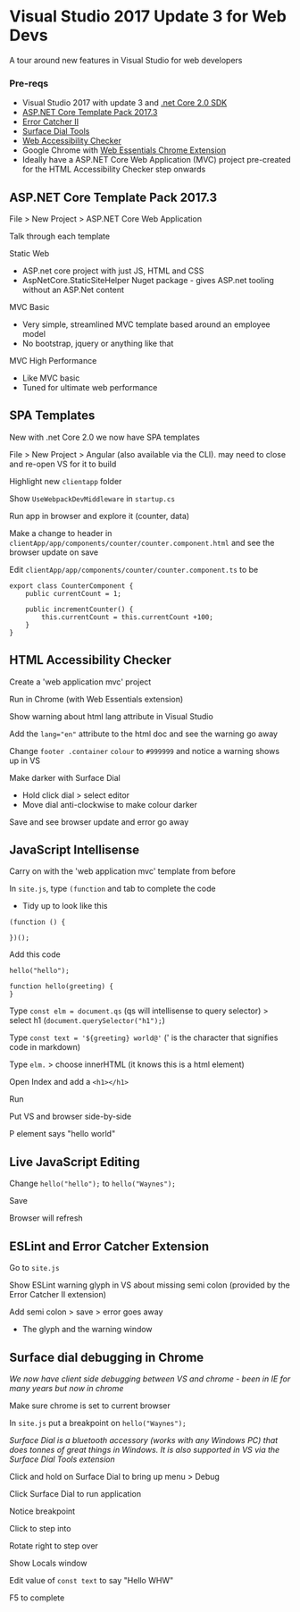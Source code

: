 
# Visual Studio 2017 Update 3 for Web Devs
A tour around new features in Visual Studio for web developers

### Pre-reqs
* Visual Studio 2017 with update 3 and [.net Core 2.0 SDK](https://www.microsoft.com/net/core#windowscmd)
* [ASP.NET Core Template Pack 2017.3](https://marketplace.visualstudio.com/items?itemName=MadsKristensen.ASPNETCoreTemplatePack20173)
* [Error Catcher II](https://marketplace.visualstudio.com/items?itemName=MadsKristensen.ErrorCatcherII)
* [Surface Dial Tools](https://marketplace.visualstudio.com/items?itemName=MadsKristensen.SurfaceDialToolsforVisualStudio)
* [Web Accessibility Checker](https://marketplace.visualstudio.com/items?itemName=MadsKristensen.WebAccessibilityChecker)
* Google Chrome with [Web Essentials Chrome Extension](https://chrome.google.com/webstore/detail/web-essentials/mghdcdlpcdiodelbplncnodiiadljhhk)
* Ideally have a ASP.NET Core Web Application (MVC) project pre-created for the HTML Accessibility Checker step onwards

## ASP.NET Core Template Pack 2017.3 
File > New Project > ASP.NET Core Web Application

Talk through each template

Static Web
* ASP.net core project with just JS, HTML and CSS
* AspNetCore.StaticSiteHelper Nuget package - gives ASP.net tooling without an ASP.Net content

MVC Basic
* Very simple, streamlined MVC template based around an employee model
* No bootstrap, jquery or anything like that

MVC High Performance
* Like MVC basic
* Tuned for ultimate web performance

## SPA Templates
New with .net Core 2.0 we now have SPA templates

File > New Project > Angular (also available via the CLI). may need to close and re-open VS for it to build

Highlight new `clientapp` folder

Show `UseWebpackDevMiddleware` in `startup.cs`

Run app in browser and explore it (counter, data)

Make a change to header in `clientApp/app/components/counter/counter.component.html` and see the browser update on save

Edit `clientApp/app/components/counter/counter.component.ts` to be
		
```
export class CounterComponent {
    public currentCount = 1;

    public incrementCounter() {
        this.currentCount = this.currentCount +100;
    }
}
```

## HTML Accessibility Checker
Create a 'web application mvc' project

Run in Chrome (with Web Essentials extension)

Show warning about html lang attribute in Visual Studio

Add the `lang="en"` attribute to the html doc and see the warning go away

Change `footer .container` `colour` to `#999999` and notice a warning shows up in VS

Make darker with Surface Dial
* Hold click dial > select editor
* Move dial anti-clockwise to make colour darker

Save and see browser update and error go away

## JavaScript Intellisense
Carry on with the 'web application mvc' template from before

In `site.js`, type `(function` and tab to complete the code
* Tidy up to look like this
```
(function () {

})();
```
			
Add this code
```
hello("hello");

function hello(greeting) {
}
```

Type `const elm = document.qs` (qs will intellisense to query selector) > select h1 (`document.querySelector("h1");`)

Type `const text = '${greeting} world@'` (' is the character that signifies code in markdown)

Type `elm.` > choose innerHTML (it knows this is a html element)

Open Index and add a `<h1></h1>`

Run

Put VS and browser side-by-side

P element says "hello world"

## Live JavaScript Editing
Change `hello("hello");` to `hello("Waynes");`

Save

Browser will refresh

## ESLint and Error Catcher Extension
Go to `site.js`

Show ESLint warning glyph in VS about missing semi colon (provided by the Error Catcher II extension)

Add semi colon > save > error goes away
* The glyph and the warning window

## Surface dial debugging in Chrome
_We now have client side debugging between VS and chrome - been in IE for many years but now in chrome_

Make sure chrome is set to current browser

In `site.js` put a breakpoint on `hello("Waynes");`

_Surface Dial is a bluetooth accessory (works with any Windows PC) that does tonnes of great things in Windows. It is also supported in VS via the Surface Dial Tools extension_

Click and hold on Surface Dial to bring up menu > Debug

Click Surface Dial to run application

Notice breakpoint

Click to step into

Rotate right to step over

Show Locals window

Edit value of `const text` to say "Hello WHW"

F5 to complete